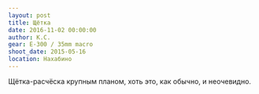 ```yaml
---
layout: post
title: Щётка
date: 2016-11-02 00:00:00
author: К.С.
gear: E-300 / 35mm macro
shoot_date: 2015-05-16
location: Нахабино
---
```


Щётка-расчёска крупным планом, хоть это, как обычно, и неочевидно.
